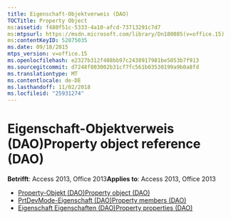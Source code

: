 ```yaml
---
title: Eigenschaft-Objektverweis (DAO)
TOCTitle: Property Object
ms:assetid: f480f51c-5333-4a10-afcd-73713291c7d7
ms:mtpsurl: https://msdn.microsoft.com/library/Dn180085(v=office.15)
ms:contentKeyID: 52075035
ms.date: 09/18/2015
mtps_version: v=office.15
ms.openlocfilehash: e2327b312f408bb97c2438917981be5053b7f913
ms.sourcegitcommit: d7248f803002b31cf7fc561b03530199a9b0a8fd
ms.translationtype: MT
ms.contentlocale: de-DE
ms.lasthandoff: 11/02/2018
ms.locfileid: "25931274"
---
```

# <a name="property-object-reference-dao"></a><span data-ttu-id="3ea96-102">Eigenschaft-Objektverweis (DAO)</span><span class="sxs-lookup"><span data-stu-id="3ea96-102">Property object reference (DAO)</span></span>

<span data-ttu-id="3ea96-103">**Betrifft**: Access 2013, Office 2013</span><span class="sxs-lookup"><span data-stu-id="3ea96-103">**Applies to**: Access 2013, Office 2013</span></span>

- [<span data-ttu-id="3ea96-104">Property-Objekt (DAO)</span><span class="sxs-lookup"><span data-stu-id="3ea96-104">Property object (DAO)</span></span>](property-object-dao.md)
- [<span data-ttu-id="3ea96-105">PrtDevMode-Eigenschaft (DAO)</span><span class="sxs-lookup"><span data-stu-id="3ea96-105">Property members (DAO)</span></span>](property-members-dao.md)
- [<span data-ttu-id="3ea96-106">Eigenschaft Eigenschaften (DAO)</span><span class="sxs-lookup"><span data-stu-id="3ea96-106">Property properties (DAO)</span></span>](property-properties-dao.md)

